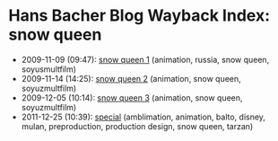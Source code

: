 # Hans Bacher Blog Wayback Index: snow queen

* 2009-11-09 (09:47): [snow queen 1](https://web.archive.org/web/https://one1more2time3.wordpress.com/2009/11/09/snow-queen-1/) (animation, russia, snow queen, soyusmultfilm)
* 2009-11-14 (14:25): [snow queen 2](https://web.archive.org/web/https://one1more2time3.wordpress.com/2009/11/14/snow-queen-2/) (animation, snow queen, soyuzmultfilm)
* 2009-12-05 (10:14): [snow queen 3](https://web.archive.org/web/https://one1more2time3.wordpress.com/2009/12/05/snow-queen-3/) (animation, snow queen, soyuzmultfilm)
* 2011-12-25 (10:39): [special](https://web.archive.org/web/https://one1more2time3.wordpress.com/2011/12/25/special/) (amblimation, animation, balto, disney, mulan, preproduction, production design, snow queen, tarzan)
